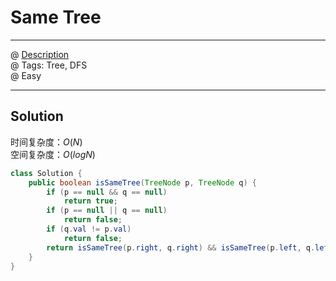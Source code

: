 # Same Tree
------------------
@ [Description](https://leetcode.com/problems/same-tree/)  
@ Tags: Tree, DFS    
@ Easy

------------------
## Solution
时间复杂度：$O(N)$  
空间复杂度：$O(logN)$  
```java
class Solution {
    public boolean isSameTree(TreeNode p, TreeNode q) {
        if (p == null && q == null)
            return true;
        if (p == null || q == null)
            return false;
        if (q.val != p.val)
            return false;
        return isSameTree(p.right, q.right) && isSameTree(p.left, q.left);
    }
}
```
